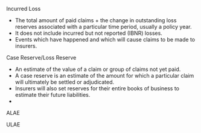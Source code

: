Incurred Loss
- The total amount of paid claims + the change in outstanding loss reserves associated with a particular time period, 
usually a policy year. 
- It does not include incurred but not reported (IBNR) losses.
- Events which have happened and which will cause claims to be made to insurers.

Case Reserve/Loss Reserve
- An estimate of the value of a claim or group of claims not yet paid.
- A case reserve is an estimate of the amount for which a particular claim will ultimately be settled or adjudicated.
- Insurers will also set reserves for their entire books of business to estimate their future liabilities.
- 

ALAE

ULAE

